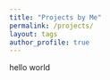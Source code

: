 ```yaml
---
title: "Projects by Me"
permalink: /projects/
layout: tags
author_profile: true
---
```


hello world